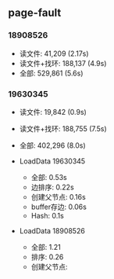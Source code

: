 ## page-fault
### 18908526
- 读文件: 41,209 (2.17s)
- 读文件+找环: 188,137 (4.9s)
- 全部: 529,861 (5.6s)
### 19630345
- 读文件: 19,842 (0.9s)
- 读文件+找环: 188,755 (7.5s)
- 全部: 402,296 (8.0s)

- LoadData 19630345
  - 全部: 0.53s
  - 边排序: 0.22s
  - 创建父节点: 0.16s
  - buffer存边: 0.06s
  - Hash: 0.1s

- LoadData 18908526
  - 全部: 1.21
  - 排序: 0.26
  - 创建父节点: